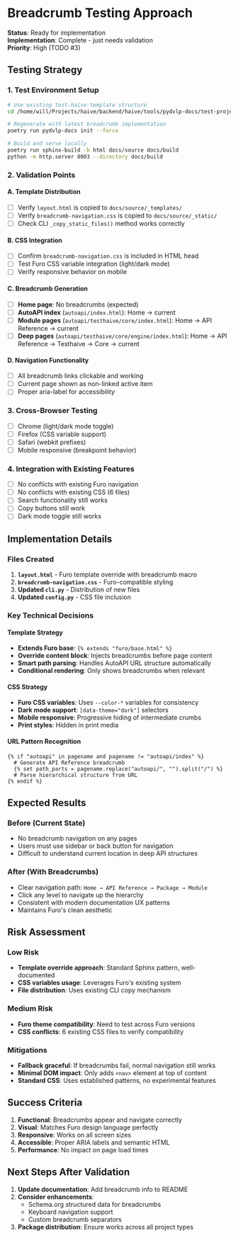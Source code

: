 # Breadcrumb Testing Approach

**Status**: Ready for implementation  
**Implementation**: Complete - just needs validation  
**Priority**: High (TODO #3)

## Testing Strategy

### 1. Test Environment Setup

```bash
# Use existing test-haive-template structure
cd /home/will/Projects/haive/backend/haive/tools/pydvlp-docs/test-projects/test-haive-template

# Regenerate with latest breadcrumb implementation
poetry run pydvlp-docs init --force

# Build and serve locally
poetry run sphinx-build -b html docs/source docs/build
python -m http.server 8003 --directory docs/build
```

### 2. Validation Points

#### A. Template Distribution

- [ ] Verify `layout.html` is copied to `docs/source/_templates/`
- [ ] Verify `breadcrumb-navigation.css` is copied to `docs/source/_static/`
- [ ] Check CLI `_copy_static_files()` method works correctly

#### B. CSS Integration

- [ ] Confirm `breadcrumb-navigation.css` is included in HTML head
- [ ] Test Furo CSS variable integration (light/dark mode)
- [ ] Verify responsive behavior on mobile

#### C. Breadcrumb Generation

- [ ] **Home page**: No breadcrumbs (expected)
- [ ] **AutoAPI index** (`autoapi/index.html`): Home → current
- [ ] **Module pages** (`autoapi/testhaive/core/index.html`): Home → API Reference → current
- [ ] **Deep pages** (`autoapi/testhaive/core/engine/index.html`): Home → API Reference → Testhaive → Core → current

#### D. Navigation Functionality

- [ ] All breadcrumb links clickable and working
- [ ] Current page shown as non-linked active item
- [ ] Proper aria-label for accessibility

### 3. Cross-Browser Testing

- [ ] Chrome (light/dark mode toggle)
- [ ] Firefox (CSS variable support)
- [ ] Safari (webkit prefixes)
- [ ] Mobile responsive (breakpoint behavior)

### 4. Integration with Existing Features

- [ ] No conflicts with existing Furo navigation
- [ ] No conflicts with existing CSS (6 files)
- [ ] Search functionality still works
- [ ] Copy buttons still work
- [ ] Dark mode toggle still works

## Implementation Details

### Files Created

1. **`layout.html`** - Furo template override with breadcrumb macro
2. **`breadcrumb-navigation.css`** - Furo-compatible styling
3. **Updated `cli.py`** - Distribution of new files
4. **Updated `config.py`** - CSS file inclusion

### Key Technical Decisions

#### Template Strategy

- **Extends Furo base**: `{% extends "furo/base.html" %}`
- **Override content block**: Injects breadcrumbs before page content
- **Smart path parsing**: Handles AutoAPI URL structure automatically
- **Conditional rendering**: Only shows breadcrumbs when relevant

#### CSS Strategy

- **Furo CSS variables**: Uses `--color-*` variables for consistency
- **Dark mode support**: `[data-theme="dark"]` selectors
- **Mobile responsive**: Progressive hiding of intermediate crumbs
- **Print styles**: Hidden in print media

#### URL Pattern Recognition

```jinja2
{% if "autoapi" in pagename and pagename != "autoapi/index" %}
  # Generate API Reference breadcrumb
  {% set path_parts = pagename.replace("autoapi/", "").split("/") %}
  # Parse hierarchical structure from URL
{% endif %}
```

## Expected Results

### Before (Current State)

- No breadcrumb navigation on any pages
- Users must use sidebar or back button for navigation
- Difficult to understand current location in deep API structures

### After (With Breadcrumbs)

- Clear navigation path: `Home → API Reference → Package → Module`
- Click any level to navigate up the hierarchy
- Consistent with modern documentation UX patterns
- Maintains Furo's clean aesthetic

## Risk Assessment

### Low Risk

- **Template override approach**: Standard Sphinx pattern, well-documented
- **CSS variables usage**: Leverages Furo's existing system
- **File distribution**: Uses existing CLI copy mechanism

### Medium Risk

- **Furo theme compatibility**: Need to test across Furo versions
- **CSS conflicts**: 6 existing CSS files to verify compatibility

### Mitigations

- **Fallback graceful**: If breadcrumbs fail, normal navigation still works
- **Minimal DOM impact**: Only adds `<nav>` element at top of content
- **Standard CSS**: Uses established patterns, no experimental features

## Success Criteria

1. **Functional**: Breadcrumbs appear and navigate correctly
2. **Visual**: Matches Furo design language perfectly
3. **Responsive**: Works on all screen sizes
4. **Accessible**: Proper ARIA labels and semantic HTML
5. **Performance**: No impact on page load times

## Next Steps After Validation

1. **Update documentation**: Add breadcrumb info to README
2. **Consider enhancements**:
   - Schema.org structured data for breadcrumbs
   - Keyboard navigation support
   - Custom breadcrumb separators
3. **Package distribution**: Ensure works across all project types
